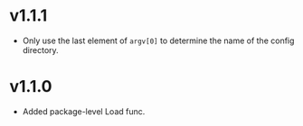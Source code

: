 # v1.1.1

* Only use the last element of `argv[0]` to determine the name of the
  config directory.

# v1.1.0

* Added package-level Load func.
